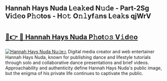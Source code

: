 ## Hannah Hays Nuda L𝚎a𝚔ed N𝚞𝚍e - Part-2Sg Vi𝚍𝚎o P𝚑𝚘tos - H𝚘𝚝 O𝚗𝚕yf𝚊ns L𝚎a𝚔s qjWrV

# <h2><a href="http://kfccmu.oniu.top/?m=Hannah+Hays+Nuda">🔗👉 🔴 Hannah Hays Nuda P𝚑ot𝚘𝚜 V𝚒d𝚎o</a></h2>

[![Hannah Hays Nuda Nu𝚍e𝚜](https://i.imgur.com/0qMVB7G.gif)](http://kfccmu.oniu.top/?m=Hannah+Hays+Nuda)
Digital media creator and web entertainer Hannah Hays Nuda, known for publishing dance and lifestyle tutorials through solo and collaborative dance presentations and brief videos. Approachability and authenticity define Hannah Hays Nuda's public image, but the enigma of his private life continues to captivate the public.  
